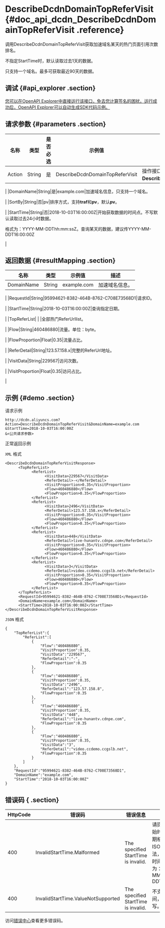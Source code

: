 # DescribeDcdnDomainTopReferVisit {#doc_api_dcdn_DescribeDcdnDomainTopReferVisit .reference}

调用DescribeDcdnDomainTopReferVisit获取加速域名某天的热门页面引用次数排名。

不指定StartTime时，默认读取过去1天的数据。

只支持一个域名。最多可获取最近90天的数据。

## 调试 {#api_explorer .section}

[您可以在OpenAPI Explorer中直接运行该接口，免去您计算签名的困扰。运行成功后，OpenAPI Explorer可以自动生成SDK代码示例。](https://api.aliyun.com/#product=dcdn&api=DescribeDcdnDomainTopReferVisit&type=RPC&version=2018-01-15)

## 请求参数 {#parameters .section}

|名称|类型|是否必选|示例值|描述|
|--|--|----|---|--|
|Action|String|是|DescribeDcdnDomainTopReferVisit|操作接口名，系统规定参数。取值：**DescribeDcdnDomainTopReferVisit**。

 |
|DomainName|String|是|example.com|加速域名信息，只支持一个域名。

 |
|SortBy|String|否|pv|排序方式，支持**traf**和**pv**，默认**pv**。

 |
|StartTime|String|否|2018-10-03T16:00:00Z|开始获取数据的时间点。不写默认读取过去24小时数据。

 格式为：YYYY-MM-DDThh:mm:ssZ。查询某天的数据，建议传YYYY-MM-DDT16:00:00Z

 |

## 返回数据 {#resultMapping .section}

|名称|类型|示例值|描述|
|--|--|---|--|
|DomainName|String|example.com|加速域名信息。

 |
|RequestId|String|95994621-8382-464B-8762-C708E73568D1|请求ID。

 |
|StartTime|String|2018-10-03T16:00:00Z|查询指定日期。

 |
|TopReferList| | |全部热门ReferUrllist。

 |
|Flow|String|460486880|流量。单位：byte。

 |
|FlowProportion|Float|0.35|流量占比。

 |
|ReferDetail|String|123.57.158.x|完整的ReferUrl地址。

 |
|VisitData|String|229567|访问次数。

 |
|VisitProportion|Float|0.35|访问占比。

 |

## 示例 {#demo .section}

请求示例

``` {#request_demo}
http://dcdn.aliyuncs.com?Action=DescribeDcdnDomainTopReferVisit&DomainName=example.com
&StartTime=2018-10-03T16:00:00Z
&<公共请求参数>
```

正常返回示例

`XML` 格式

``` {#xml_return_success_demo}
<DescribeDcdnDomainTopReferVisitResponse>
	  <TopReferList>
		    <ReferList>
			      <VisitData>229567</VisitData>
			      <ReferDetail>-</ReferDetail>
			      <VisitProportion>0.35</VisitProportion>
			      <Flow>460486880</Flow>
			      <FlowProportion>0.35</FlowProportion>
		    </ReferList>
		    <ReferList>
			      <VisitData>2496</VisitData>
			      <ReferDetail>123.57.158.x</ReferDetail>
			      <VisitProportion>0.35</VisitProportion>
			      <Flow>460486880</Flow>
			      <FlowProportion>0.35</FlowProportion>
		    </ReferList>
		    <ReferList>
			      <VisitData>448</VisitData>
			      <ReferDetail>live-hunantv.cdnpe.com</ReferDetail>
			      <VisitProportion>0.35</VisitProportion>
			      <Flow>460486880</Flow>
			      <FlowProportion>0.35</FlowProportion>
		    </ReferList>
		    <ReferList>
			      <VisitData>3</VisitData>
			      <ReferDetail>video.ccdemo.ccgslb.net</ReferDetail>
			      <VisitProportion>0.35</VisitProportion>
			      <Flow>460486880</Flow>
			      <FlowProportion>0.35</FlowProportion>
		    </ReferList>
	  </TopReferList>
	  <RequestId>95994621-8382-464B-8762-C708E73568D1</RequestId>
	  <DomainName>example.com</DomainName>
	  <StartTime>2018-10-03T16:00:00Z</StartTime>
</DescribeDcdnDomainTopReferVisitResponse>
```

`JSON` 格式

``` {#json_return_success_demo}
{
	"TopReferList":{
		"ReferList":[
			{
				"Flow":"460486880",
				"VisitProportion":0.35,
				"VisitData":"229567",
				"ReferDetail":"-",
				"FlowProportion":0.35
			},
			{
				"Flow":"460486880",
				"VisitProportion":0.35,
				"VisitData":"2496",
				"ReferDetail":"123.57.158.8",
				"FlowProportion":0.35
			},
			{
				"Flow":"460486880",
				"VisitProportion":0.35,
				"VisitData":"448",
				"ReferDetail":"live-hunantv.cdnpe.com",
				"FlowProportion":0.35
			},
			{
				"Flow":"460486880",
				"VisitProportion":0.35,
				"VisitData":"3",
				"ReferDetail":"video.ccdemo.ccgslb.net",
				"FlowProportion":0.35
			}
		]
	},
	"RequestId":"95994621-8382-464B-8762-C708E73568D1",
	"DomainName":"example.com",
	"StartTime":"2018-10-03T16:00:00Z"
}
```

## 错误码 { .section}

|HttpCode|错误码|错误信息|描述|
|--------|---|----|--|
|400|InvalidStartTime.Malformed|The specified StartTime is invalid.|请提供正确的开始时间格式。日期格式按照ISO8601表示法，并使用UTC时间。\\n格式为：YYYY-MM-DDThh:mm:ssZ|
|400|InvalidStartTime.ValueNotSupported|The specified StartTime is invalid.|不支持该开始时间，请重新填写。|

访问[错误中心](https://error-center.aliyun.com/status/product/dcdn)查看更多错误码。

